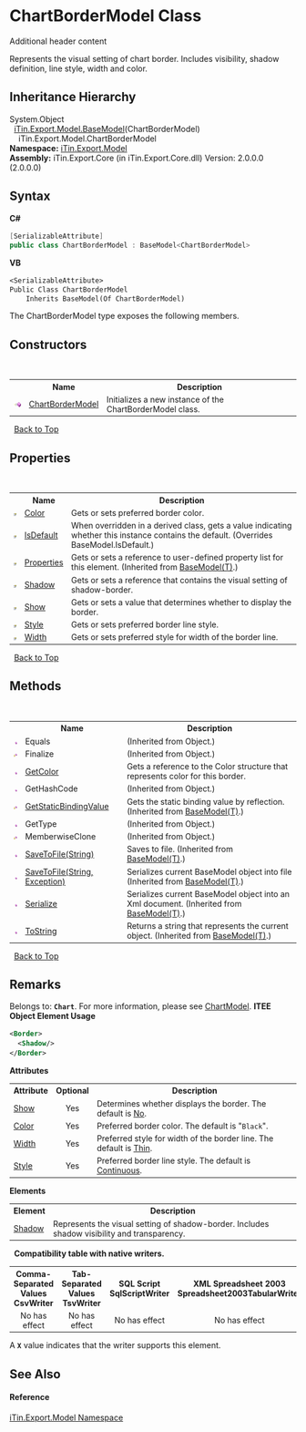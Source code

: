 # ChartBorderModel Class
Additional header content 

Represents the visual setting of chart border. Includes visibility, shadow definition, line style, width and color.


## Inheritance Hierarchy
System.Object<br />&nbsp;&nbsp;<a href="T_iTin_Export_Model_BaseModel_1">iTin.Export.Model.BaseModel</a>(ChartBorderModel)<br />&nbsp;&nbsp;&nbsp;&nbsp;iTin.Export.Model.ChartBorderModel<br />
**Namespace:**&nbsp;<a href="N_iTin_Export_Model">iTin.Export.Model</a><br />**Assembly:**&nbsp;iTin.Export.Core (in iTin.Export.Core.dll) Version: 2.0.0.0 (2.0.0.0)

## Syntax

**C#**<br />
``` C#
[SerializableAttribute]
public class ChartBorderModel : BaseModel<ChartBorderModel>
```

**VB**<br />
``` VB
<SerializableAttribute>
Public Class ChartBorderModel
	Inherits BaseModel(Of ChartBorderModel)
```

The ChartBorderModel type exposes the following members.


## Constructors
&nbsp;<table><tr><th></th><th>Name</th><th>Description</th></tr><tr><td>![Public method](media/pubmethod.gif "Public method")</td><td><a href="M_iTin_Export_Model_ChartBorderModel__ctor">ChartBorderModel</a></td><td>
Initializes a new instance of the ChartBorderModel class.</td></tr></table>&nbsp;
<a href="#chartbordermodel-class">Back to Top</a>

## Properties
&nbsp;<table><tr><th></th><th>Name</th><th>Description</th></tr><tr><td>![Public property](media/pubproperty.gif "Public property")</td><td><a href="P_iTin_Export_Model_ChartBorderModel_Color">Color</a></td><td>
Gets or sets preferred border color.</td></tr><tr><td>![Public property](media/pubproperty.gif "Public property")</td><td><a href="P_iTin_Export_Model_ChartBorderModel_IsDefault">IsDefault</a></td><td>
When overridden in a derived class, gets a value indicating whether this instance contains the default.
 (Overrides BaseModel.IsDefault.)</td></tr><tr><td>![Public property](media/pubproperty.gif "Public property")</td><td><a href="P_iTin_Export_Model_BaseModel_1_Properties">Properties</a></td><td>
Gets or sets a reference to user-defined property list for this element.
 (Inherited from <a href="T_iTin_Export_Model_BaseModel_1">BaseModel(T)</a>.)</td></tr><tr><td>![Public property](media/pubproperty.gif "Public property")</td><td><a href="P_iTin_Export_Model_ChartBorderModel_Shadow">Shadow</a></td><td>
Gets or sets a reference that contains the visual setting of shadow-border.</td></tr><tr><td>![Public property](media/pubproperty.gif "Public property")</td><td><a href="P_iTin_Export_Model_ChartBorderModel_Show">Show</a></td><td>
Gets or sets a value that determines whether to display the border.</td></tr><tr><td>![Public property](media/pubproperty.gif "Public property")</td><td><a href="P_iTin_Export_Model_ChartBorderModel_Style">Style</a></td><td>
Gets or sets preferred border line style.</td></tr><tr><td>![Public property](media/pubproperty.gif "Public property")</td><td><a href="P_iTin_Export_Model_ChartBorderModel_Width">Width</a></td><td>
Gets or sets preferred style for width of the border line.</td></tr></table>&nbsp;
<a href="#chartbordermodel-class">Back to Top</a>

## Methods
&nbsp;<table><tr><th></th><th>Name</th><th>Description</th></tr><tr><td>![Public method](media/pubmethod.gif "Public method")</td><td>Equals</td><td> (Inherited from Object.)</td></tr><tr><td>![Protected method](media/protmethod.gif "Protected method")</td><td>Finalize</td><td> (Inherited from Object.)</td></tr><tr><td>![Public method](media/pubmethod.gif "Public method")</td><td><a href="M_iTin_Export_Model_ChartBorderModel_GetColor">GetColor</a></td><td>
Gets a reference to the Color structure that represents color for this border.</td></tr><tr><td>![Public method](media/pubmethod.gif "Public method")</td><td>GetHashCode</td><td> (Inherited from Object.)</td></tr><tr><td>![Protected method](media/protmethod.gif "Protected method")</td><td><a href="M_iTin_Export_Model_BaseModel_1_GetStaticBindingValue">GetStaticBindingValue</a></td><td>
Gets the static binding value by reflection.
 (Inherited from <a href="T_iTin_Export_Model_BaseModel_1">BaseModel(T)</a>.)</td></tr><tr><td>![Public method](media/pubmethod.gif "Public method")</td><td>GetType</td><td> (Inherited from Object.)</td></tr><tr><td>![Protected method](media/protmethod.gif "Protected method")</td><td>MemberwiseClone</td><td> (Inherited from Object.)</td></tr><tr><td>![Public method](media/pubmethod.gif "Public method")</td><td><a href="M_iTin_Export_Model_BaseModel_1_SaveToFile">SaveToFile(String)</a></td><td>
Saves to file.
 (Inherited from <a href="T_iTin_Export_Model_BaseModel_1">BaseModel(T)</a>.)</td></tr><tr><td>![Public method](media/pubmethod.gif "Public method")</td><td><a href="M_iTin_Export_Model_BaseModel_1_SaveToFile_1">SaveToFile(String, Exception)</a></td><td>
Serializes current BaseModel object into file
 (Inherited from <a href="T_iTin_Export_Model_BaseModel_1">BaseModel(T)</a>.)</td></tr><tr><td>![Public method](media/pubmethod.gif "Public method")</td><td><a href="M_iTin_Export_Model_BaseModel_1_Serialize">Serialize</a></td><td>
Serializes current BaseModel object into an Xml document.
 (Inherited from <a href="T_iTin_Export_Model_BaseModel_1">BaseModel(T)</a>.)</td></tr><tr><td>![Public method](media/pubmethod.gif "Public method")</td><td><a href="M_iTin_Export_Model_BaseModel_1_ToString">ToString</a></td><td>
Returns a string that represents the current object.
 (Inherited from <a href="T_iTin_Export_Model_BaseModel_1">BaseModel(T)</a>.)</td></tr></table>&nbsp;
<a href="#chartbordermodel-class">Back to Top</a>

## Remarks

Belongs to: <strong>`Chart`</strong>. For more information, please see <a href="T_iTin_Export_Model_ChartModel">ChartModel</a>. 
**ITEE Object Element Usage**<br />
``` XML
<Border>
  <Shadow/>
</Border>
```


<strong>Attributes</strong><table><tr><th>Attribute</th><th>Optional</th><th>Description</th></tr><tr><td><a href="P_iTin_Export_Model_ChartBorderModel_Show">Show</a></td><td align="center">Yes</td><td>Determines whether displays the border. The default is <a href="T_iTin_Export_Model_YesNo">No</a>.</td></tr><tr><td><a href="P_iTin_Export_Model_ChartBorderModel_Color">Color</a></td><td align="center">Yes</td><td>Preferred border color. The default is "`Black`".</td></tr><tr><td><a href="P_iTin_Export_Model_ChartBorderModel_Width">Width</a></td><td align="center">Yes</td><td>Preferred style for width of the border line. The default is <a href="T_iTin_Export_Model_KnownWidthLineStyle">Thin</a>.</td></tr><tr><td><a href="P_iTin_Export_Model_ChartBorderModel_Style">Style</a></td><td align="center">Yes</td><td>Preferred border line style. The default is <a href="T_iTin_Export_Model_KnownLineStyle">Continuous</a>.</td></tr></table><strong>Elements</strong>
&nbsp;<table><tr><th>Element</th><th>Description</th></tr><tr><td><a href="P_iTin_Export_Model_ChartBorderModel_Shadow">Shadow</a></td><td>Represents the visual setting of shadow-border. Includes shadow visibility and transparency.</td></tr></table>&nbsp;
<strong>Compatibility table with native writers.</strong><table><tr><th>Comma-Separated Values<br />CsvWriter</th><th>Tab-Separated Values<br />TsvWriter</th><th>SQL Script<br />SqlScriptWriter</th><th>XML Spreadsheet 2003<br />Spreadsheet2003TabularWriter</th></tr><tr><td align="center">No has effect</td><td align="center">No has effect</td><td align="center">No has effect</td><td align="center">No has effect</td></tr></table> A <strong>`X`</strong> value indicates that the writer supports this element.


## See Also


#### Reference
<a href="N_iTin_Export_Model">iTin.Export.Model Namespace</a><br />